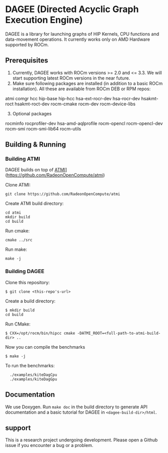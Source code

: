 # DAGEE (Directed Acyclic Graph Execution Engine)

DAGEE is a library for launching graphs of HIP Kernels, CPU functions and
data-movement operations. It currently works only on AMD Hardware supported by
ROCm.

## Prerequisites

1. Currently, DAGEE works with ROCm versions >= 2.0 and <= 3.3. We will start
   supporting latest ROCm versions in the near future.  
2. Make sure following packages are installed (in addition to a basic ROCm installation). All these are available from ROCm DEB or RPM repos:

  atmi
  comgr
  hcc
  hip-base
  hip-hcc
  hsa-ext-rocr-dev
  hsa-rocr-dev
  hsakmt-roct
  hsakmt-roct-dev
  rocm-cmake
  rocm-dev
  rocm-device-libs

3. Optional packages

  rocminfo
  rocprofiler-dev
  hsa-amd-aqlprofile
  rocm-opencl
  rocm-opencl-dev
  rocm-smi
  rocm-smi-lib64
  rocm-utils

## Building & Running

### Building ATMI
DAGEE builds on top of
[ATMI](https://github.com/RadeonOpenCompute/atmi)](https://github.com/RadeonOpenCompute/atmi)

Clone ATMI:

```
git clone https://github.com/RadeonOpenCompute/atmi
```

Create ATMI build directory:

```
cd atmi
mkdir build
cd build

```

Run cmake:

```
cmake ../src
```

Run make:

```
make -j
```


### Building DAGEE

Clone this repository:

```
$ git clone <this-repo's-url>
```

Create a build directory:

```
$ mkdir build 
cd build
```

Run CMake: 

```
$ CXX=/opt/rocm/bin/hipcc cmake -DATMI_ROOT=<full-path-to-atmi-build-dir> ..
```

Now you can compile the benchmarks

```
$ make -j
```

To run the benchmarks: 

```
  ./examples/kiteDagCpu
  ./examples/kiteDagGpu
```

## Documentation
We use Doxygen. Run `make doc` in the build directory to generate API documentation and a basic tutorial for DAGEE in `<dagee-build-dir>/html`. 

## support
This is a research project undergoing development. Please open a Github issue if
you encounter a bug or a problem. 
